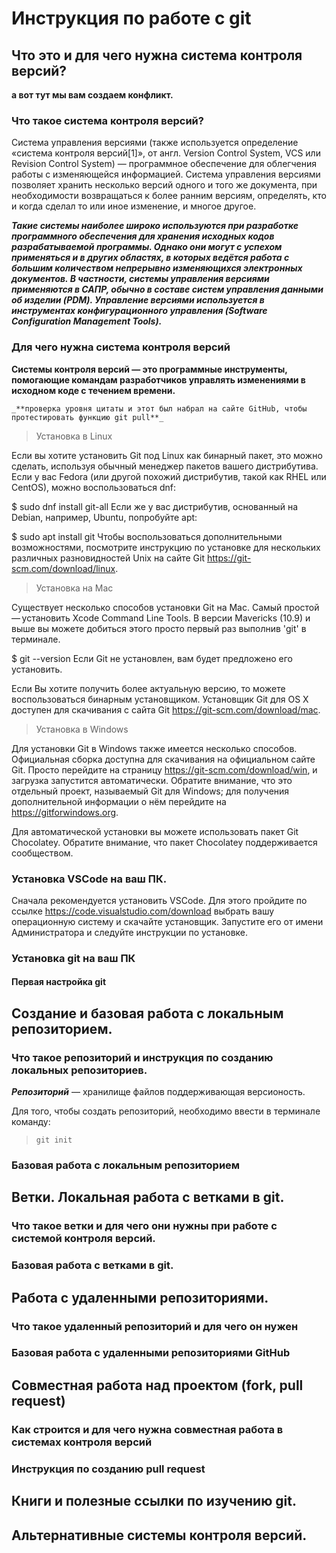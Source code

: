 # Инструкция по работе с git

## **Что это и для чего нужна система контроля версий?**

__а вот тут мы вам создаем конфликт.__

### Что такое система контроля версий?

Система управления версиями (также используется определение «система контроля версий[1]», от англ. Version Control System, VCS или Revision Control System) — программное обеспечение для облегчения работы с изменяющейся информацией. Система управления версиями позволяет хранить несколько версий одного и того же документа, при необходимости возвращаться к более ранним версиям, определять, кто и когда сделал то или иное изменение, и многое другое.

_**Такие системы наиболее широко используются при разработке программного обеспечения для хранения исходных кодов разрабатываемой программы. Однако они могут с успехом применяться и в других областях, в которых ведётся работа с большим количеством непрерывно изменяющихся электронных документов. В частности, системы управления версиями применяются в САПР, обычно в составе систем управления данными об изделии (PDM). Управление версиями используется в инструментах конфигурационного управления (Software Configuration Management Tools).**_

### Для чего нужна система контроля версий

**Системы контроля версий — это программные инструменты, помогающие командам разработчиков управлять изменениями в исходном коде с течением времени.**

``` 
_**проверка уровня цитаты и этот был набрал на сайте GitHub, чтобы протестировать функцию git pull**_

```


> Установка в Linux

Если вы хотите установить Git под Linux как бинарный пакет, это можно сделать, используя обычный менеджер пакетов вашего дистрибутива. Если у вас Fedora (или другой похожий дистрибутив, такой как RHEL или CentOS), можно воспользоваться dnf:

$ sudo dnf install git-all
Если же у вас дистрибутив, основанный на Debian, например, Ubuntu, попробуйте apt:

$ sudo apt install git
Чтобы воспользоваться дополнительными возможностями, посмотрите инструкцию по установке для нескольких различных разновидностей Unix на сайте Git https://git-scm.com/download/linux.

> Установка на Mac

Существует несколько способов установки Git на Mac. Самый простой — установить Xcode Command Line Tools. В версии Mavericks (10.9) и выше вы можете добиться этого просто первый раз выполнив 'git' в терминале.

$ git --version
Если Git не установлен, вам будет предложено его установить.

Если Вы хотите получить более актуальную версию, то можете воспользоваться бинарным установщиком. Установщик Git для OS X доступен для скачивания с сайта Git https://git-scm.com/download/mac.

>Установка в Windows

Для установки Git в Windows также имеется несколько способов. Официальная сборка доступна для скачивания на официальном сайте Git. Просто перейдите на страницу https://git-scm.com/download/win, и загрузка запустится автоматически. Обратите внимание, что это отдельный проект, называемый Git для Windows; для получения дополнительной информации о нём перейдите на https://gitforwindows.org.

Для автоматической установки вы можете использовать пакет Git Chocolatey. Обратите внимание, что пакет Chocolatey поддерживается сообществом.

### Установка VSCode на ваш ПК.
Сначала рекомендуется установить VSCode.
Для этого пройдите по ссылке https://code.visualstudio.com/download
выбрать вашу операционную систему и скачайте установщик.
Запустите его от имени Администратора и следуйте инструкции по установке.


### Установка git на ваш ПК

#### Первая настройка git

## Создание и базовая работа с локальным репозиторием.

### Что такое репозиторий и инструкция по созданию локальных репозиториев.
***Репозиторий***  — хранилище файлов поддерживающая версионость.

Для того, чтобы создать репозиторий, необходимо ввести в терминале команду:

> ` git init `

### Базовая работа с локальным репозиторием

## Ветки. Локальная работа с ветками в git.

### Что такое ветки и для чего они нужны при работе с системой контроля версий.

### Базовая работа с ветками в git.

## Работа с удаленными репозиториями.

### Что такое удаленный репозиторий и для чего он нужен

### Базовая работа с удаленными репозиториями GitHub

## Совместная работа над проектом (fork, pull request)

### Как строится и для чего нужна совместная работа в системах контроля версий

### Инструкция по созданию pull request

## Книги и полезные ссылки по изучению git.

## Альтернативные системы контроля версий.
